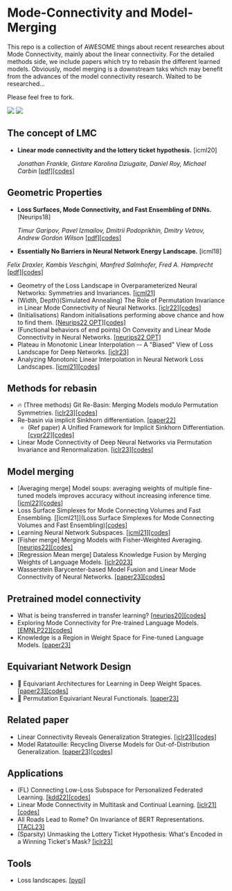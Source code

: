 # Mode-Connectivity and Model-Merging

This repo is a collection of AWESOME things about recent researches about Mode Connectivity, mainly about the linear connectivity. For the detailed methods side, we include papers which try to rebasin the different learned models. Obviously, model merging is a downstream taks which may benefit from the advances of the model connectivity research. Waited to be researched...

Please feel free to fork.

![](https://img.shields.io/badge/Resources-@CLeaR_Unimelb-red.svg) ![](https://img.shields.io/badge/License-@MIT-green.svg)

## The concept of LMC
- **Linear mode connectivity and the lottery ticket hypothesis.** [icml20]

  *Jonathan Frankle, Gintare Karolina Dziugaite, Daniel Roy, Michael Carbin* [[pdf]](http://proceedings.mlr.press/v119/frankle20a/frankle20a.pdf)[[codes]](https://github.com/facebookresearch/open_lth)

## Geometric Properties
- **Loss Surfaces, Mode Connectivity, and Fast Ensembling of DNNs.** [Neurips18]
  
  *Timur Garipov, Pavel Izmailov, Dmitrii Podoprikhin, Dmitry Vetrov, Andrew Gordon Wilson* [[pdf]](https://proceedings.neurips.cc/paper/2018/file/be3087e74e9100d4bc4c6268cdbe8456-Paper.pdf)[[codes]](https://github.com/timgaripov/dnn-mode-connectivity)

- **Essentially No Barriers in Neural Network Energy Landscape.** [icml18]

 *Felix Draxler, Kambis Veschgini, Manfred Salmhofer, Fred A. Hamprecht* [[pdf]](http://proceedings.mlr.press/v80/draxler18a/draxler18a.pdf)[[codes]](https://github.com/fdraxler/PyTorch-AutoNEB)
 
- Geometry of the Loss Landscape in Overparameterized Neural Networks: Symmetries and Invariances. [[icml21]](https://proceedings.mlr.press/v139/simsek21a/simsek21a.pdf)
- (Width, Depth)(Simulated Annealing) The Role of Permutation Invariance in Linear Mode Connectivity of Neural Networks. [[iclr22]](https://openreview.net/forum?id=dNigytemkL)[[codes]](https://github.com/rahimentezari/PermutationInvariance)
- (Initialisations) Random initialisations performing above chance and how to find them. [[Neurips22 OPT]](https://arxiv.org/pdf/2209.07509.pdf)[[codes]](https://github.com/freedbee/permuted_initialisations)
- (Functional behaviors of end points) On Convexity and Linear Mode Connectivity in Neural Networks. [[neurips22 OPT]](https://openreview.net/pdf?id=TZQ3PKL3fPr)
- Plateau in Monotonic Linear Interpolation -- A "Biased" View of Loss Landscape for Deep Networks. [[iclr23]](https://arxiv.org/abs/2210.01019)
- Analyzing Monotonic Linear Interpolation in Neural Network Loss Landscapes. [[icml21]](http://proceedings.mlr.press/v139/lucas21a/lucas21a.pdf)[[codes]](https://github.com/AtheMathmo/mli-release)

## Methods for rebasin
- 🔥 (Three methods) Git Re-Basin: Merging Models modulo Permutation Symmetries. [[iclr23]](https://openreview.net/forum?id=CQsmMYmlP5T)[[codes]](https://github.com/samuela/git-re-basin)
- Re-basin via implicit Sinkhorn differentiation. [[paper22]](https://arxiv.org/pdf/2212.12042.pdf) 
  - (Ref paper) A Unified Framework for Implicit Sinkhorn Differentiation. [[cvpr22]](https://openaccess.thecvf.com/content/CVPR2022/papers/Eisenberger_A_Unified_Framework_for_Implicit_Sinkhorn_Differentiation_CVPR_2022_paper.pdf)[[codes]](https://github.com/marvin-eisenberger/implicit-sinkhorn)
- Linear Mode Connectivity of Deep Neural Networks via Permutation Invariance and Renormalization. [[iclr23]](https://openreview.net/forum?id=gU5sJ6ZggcX)[[codes]](https://github.com/KellerJordan/REPAIR)

## Model merging
- [Averaging merge] Model soups: averaging weights of multiple fine-tuned models improves accuracy without increasing inference time. [[icml22]](https://proceedings.mlr.press/v162/wortsman22a/wortsman22a.pdf)[[codes]](https://github.com/mlfoundations/model-soups)
- Loss Surface Simplexes for Mode Connecting Volumes and Fast Ensembling. [[icml21]](Loss Surface Simplexes for Mode Connecting Volumes and Fast Ensembling)[[codes]](https://github.com/g-benton/loss-surface-simplexes)
- Learning Neural Network Subspaces. [[icml21]](http://proceedings.mlr.press/v139/wortsman21a/wortsman21a.pdf)[[codes]](https://github.com/apple/learning-subspaces)
- [Fisher merge] Merging Models with Fisher-Weighted Averaging. [[neurips22]](https://openreview.net/pdf?id=LSKlp_aceOC)[[codes]](https://github.com/mmatena/model_merging)
- [Regression Mean merge] Dataless Knowledge Fusion by Merging Weights of Language Models. [[iclr2023]](https://openreview.net/forum?id=FCnohuR6AnM)
- Wasserstein Barycenter-based Model Fusion and Linear Mode Connectivity of Neural Networks. [[paper23]](https://openreview.net/pdf?id=qHbyR1MKG8K)[[codes]](https://openreview.net/forum?id=qHbyR1MKG8K)

## Pretrained model connectivity
- What is being transferred in transfer learning? [[neurips20]](https://proceedings.neurips.cc/paper/2020/file/0607f4c705595b911a4f3e7a127b44e0-Paper.pdf)[[codes]](https://github.com/google-research/understanding-transfer-learning)
- Exploring Mode Connectivity for Pre-trained Language Models. [[EMNLP22]](https://arxiv.org/pdf/2210.14102.pdf)[[codes]](https://github.com/thunlp/Mode-Connectivity-PLM)
- Knowledge is a Region in Weight Space for Fine-tuned Language Models. [[paper23]](https://arxiv.org/pdf/2302.04863.pdf)

## Equivariant Network Design
- 👀 Equivariant Architectures for Learning in Deep Weight Spaces. [[paper23]](https://arxiv.org/pdf/2301.12780.pdf)[[codes]](https://github.com/AvivNavon/DWSNets)
- 👀 Permutation Equivariant Neural Functionals. [[paper23]](https://arxiv.org/pdf/2302.14040.pdf)

## Related paper
- Linear Connectivity Reveals Generalization Strategies. [[iclr23]](https://arxiv.org/pdf/2205.12411.pdf)[[codes]](https://github.com/anonwhymoos/connectivity)
- Model Ratatouille: Recycling Diverse Models for Out-of-Distribution Generalization. [[paper23]](https://arxiv.org/pdf/2212.10445.pdf)[[codes]](https://github.com/facebookresearch/ModelRatatouille)

## Applications
- (FL) Connecting Low-Loss Subspace for Personalized Federated Learning. [[kdd22]](https://dl.acm.org/doi/pdf/10.1145/3534678.3539254)[[codes]](https://github.com/vaseline555/SuPerFed)
- Linear Mode Connectivity in Multitask and Continual Learning. [[iclr21]](https://openreview.net/forum?id=Fmg_fQYUejf)[[codes]](https://github.com/imirzadeh/MC-SGD)
- All Roads Lead to Rome? On Invariance of BERT Representations. [[TACL23]](http://zhijing-jin.com/files/papers/BERTSimilarity_TACL2023.pdf)
- (Sparsity) Unmasking the Lottery Ticket Hypothesis: What's Encoded in a Winning Ticket's Mask? [[iclr23]](https://openreview.net/pdf?id=xSsW2Am-ukZ)

## Tools
- Loss landscapes. [[pypi]](https://pypi.org/project/loss-landscapes)
